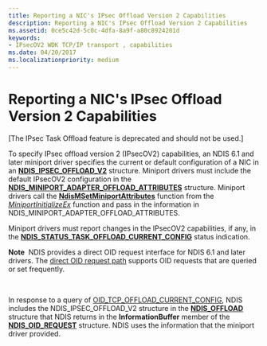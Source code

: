 ```yaml
---
title: Reporting a NIC's IPsec Offload Version 2 Capabilities
description: Reporting a NIC's IPsec Offload Version 2 Capabilities
ms.assetid: 0ce5c42d-5c0c-4dfa-8a9f-a80c8924201d
keywords:
- IPsecOV2 WDK TCP/IP transport , capabilities
ms.date: 04/20/2017
ms.localizationpriority: medium
---
```


# Reporting a NIC's IPsec Offload Version 2 Capabilities

\[The IPsec Task Offload feature is deprecated and should not be used.\]




To specify IPsec offload version 2 (IPsecOV2) capabilities, an NDIS 6.1 and later miniport driver specifies the current or default configuration of a NIC in an [**NDIS\_IPSEC\_OFFLOAD\_V2**](https://msdn.microsoft.com/library/windows/hardware/ff565808) structure. Miniport drivers must include the default IPsecOV2 configuration in the [**NDIS\_MINIPORT\_ADAPTER\_OFFLOAD\_ATTRIBUTES**](https://msdn.microsoft.com/library/windows/hardware/ff565930) structure. Miniport drivers call the [**NdisMSetMiniportAttributes**](https://msdn.microsoft.com/library/windows/hardware/ff563672) function from the [*MiniportInitializeEx*](https://msdn.microsoft.com/library/windows/hardware/ff559389) function and pass in the information in NDIS\_MINIPORT\_ADAPTER\_OFFLOAD\_ATTRIBUTES.

Miniport drivers must report changes in the IPsecOV2 capabilities, if any, in the [**NDIS\_STATUS\_TASK\_OFFLOAD\_CURRENT\_CONFIG**](https://msdn.microsoft.com/library/windows/hardware/ff567424) status indication.

**Note**  NDIS provides a direct OID request interface for NDIS 6.1 and later drivers. The [direct OID request path](https://msdn.microsoft.com/library/windows/hardware/ff564736) supports OID requests that are queried or set frequently.

 

In response to a query of [OID\_TCP\_OFFLOAD\_CURRENT\_CONFIG](https://msdn.microsoft.com/library/windows/hardware/ff569805), NDIS includes the NDIS\_IPSEC\_OFFLOAD\_V2 structure in the [**NDIS\_OFFLOAD**](https://msdn.microsoft.com/library/windows/hardware/ff566599) structure that NDIS returns in the **InformationBuffer** member of the [**NDIS\_OID\_REQUEST**](https://msdn.microsoft.com/library/windows/hardware/ff566710) structure. NDIS uses the information that the miniport driver provided.

 

 





